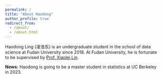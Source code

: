```yaml
---
permalink: /
title: "About Haodong"
author_profile: true
redirect_from: 
  - /about/
  - /about.html
---
```


Haodong Ling (凌浩东) is an undergraduate student in the school of data science at Fudan University since 2018.
At Fudan University, he is fortunate to be supervised by [Prof. Xiaolei Lin](https://xiaolei-lin.github.io/).

**News:** 
Haodong is going to be a master student in statistics at UC Berkeley in 2023. 
